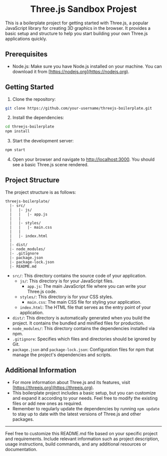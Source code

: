 <h1 align="center">Three.js Sandbox Projest</h1>

This is a boilerplate project for getting started with Three.js, a popular JavaScript library for creating 3D graphics in the browser. It provides a basic setup and structure to help you start building your own Three.js applications quickly.

## Prerequisites

- Node.js: Make sure you have Node.js installed on your machine. You can download it from [https://nodejs.org](https://nodejs.org).

## Getting Started

1. Clone the repository:

```bash
git clone https://github.com/your-username/threejs-boilerplate.git
```

2. Install the dependencies:

```bash
cd threejs-boilerplate
npm install
```

3. Start the development server:

```bash
npm start
```

4. Open your browser and navigate to [http://localhost:3000](http://localhost:3000). You should see a basic Three.js scene rendered.

## Project Structure

The project structure is as follows:

```
threejs-boilerplate/
  |- src/
  |   |- js/
  |   |   |- app.js
  |   |
  |   |- styles/
  |   |   |- main.css
  |   |
  |   |- index.html
  |
  |- dist/
  |- node_modules/
  |- .gitignore
  |- package.json
  |- package-lock.json
  |- README.md
```

- `src/`: This directory contains the source code of your application.
  - `js/`: This directory is for your JavaScript files.
    - `app.js`: The main JavaScript file where you can write your Three.js code.
  - `styles/`: This directory is for your CSS styles.
    - `main.css`: The main CSS file for styling your application.
  - `index.html`: The HTML file that serves as the entry point of your application.
- `dist/`: This directory is automatically generated when you build the project. It contains the bundled and minified files for production.
- `node_modules/`: This directory contains the dependencies installed via npm.
- `.gitignore`: Specifies which files and directories should be ignored by Git.
- `package.json` and `package-lock.json`: Configuration files for npm that manage the project's dependencies and scripts.

## Additional Information

- For more information about Three.js and its features, visit [https://threejs.org](https://threejs.org).
- This boilerplate project includes a basic setup, but you can customize and expand it according to your needs. Feel free to modify the existing files or add new ones as required.
- Remember to regularly update the dependencies by running `npm update` to stay up to date with the latest versions of Three.js and other packages.

---

Feel free to customize this README.md file based on your specific project and requirements. Include relevant information such as project description, usage instructions, build commands, and any additional resources or documentation.
